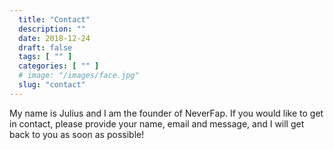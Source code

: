 ```yaml
---
  title: "Contact"
  description: ""
  date: 2018-12-24
  draft: false
  tags: [ "" ]
  categories: [ "" ]
  # image: "/images/face.jpg"
  slug: "contact"
---
```


My name is Julius and I am the founder of NeverFap. If you would like to get in contact, please provide your name, email and message, and I will get back to you as soon as possible!

